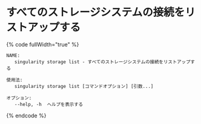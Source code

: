 # すべてのストレージシステムの接続をリストアップする

{% code fullWidth="true" %}
```
NAME:
   singularity storage list - すべてのストレージシステムの接続をリストアップする

使用法:
   singularity storage list [コマンドオプション] [引数...]

オプション:
   --help, -h  ヘルプを表示する
```
{% endcode %}